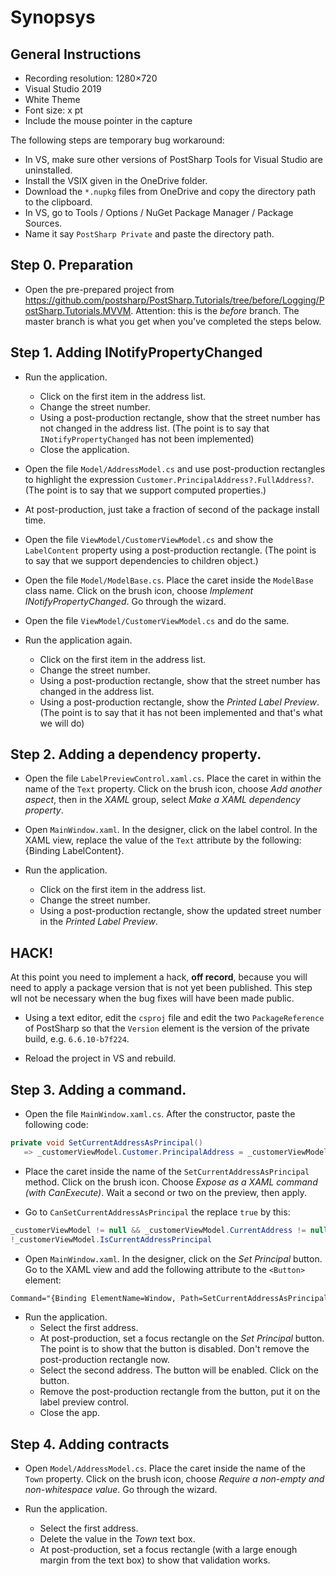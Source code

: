 # Synopsys

## General Instructions

* Recording resolution: 1280×720 
* Visual Studio 2019
* White Theme
* Font size: x pt
* Include the mouse pointer in the capture

The following steps are temporary bug workaround:

* In VS, make sure other versions of PostSharp Tools for Visual Studio are uninstalled.
* Install the VSIX given in the OneDrive folder.
* Download the `*.nupkg` files from OneDrive and copy the directory path to the clipboard.
* In VS, go to Tools / Options / NuGet Package Manager / Package Sources.
* Name it say `PostSharp Private` and paste the directory path.


## Step 0. Preparation

* Open the pre-prepared project from https://github.com/postsharp/PostSharp.Tutorials/tree/before/Logging/PostSharp.Tutorials.MVVM.
  Attention: this is the _before_ branch. The master branch is what you get when you've completed the steps below.

## Step 1. Adding INotifyPropertyChanged

* Run the application. 
  * Click on the first item in the address list.
  * Change the street number. 
  * Using a post-production rectangle,  show that the street number has not changed in the address list. 
    (The point is to say that `INotifyPropertyChanged` has not been implemented)
  * Close the application.

* Open the file `Model/AddressModel.cs` and use post-production rectangles to highlight the expression `Customer.PrincipalAddress?.FullAddress?`.
  (The point is to say that we support computed properties.)

* At post-production, just take a fraction of second of the package install time.

* Open the file `ViewModel/CustomerViewModel.cs` and show the `LabelContent` property using a post-production rectangle.
  (The point is to say that we support dependencies to children object.)

* Open the file `Model/ModelBase.cs`. Place the caret inside the `ModelBase` class name. Click on the brush icon, choose _Implement INotifyPropertyChanged_. Go through the wizard.

* Open the file `ViewModel/CustomerViewModel.cs` and do the same.

* Run the application again. 
  * Click on the first item in the address list.
  * Change the street number.
  * Using a post-production rectangle, show that the street number has changed in the address list. 
  * Using a post-production rectangle, show the _Printed Label Preview_. 
    (The point is to say that it has not been implemented and that's what we will do)


## Step 2. Adding a dependency property.

* Open the file `LabelPreviewControl.xaml.cs`. Place the caret in within the name of the `Text` property.
  Click on the brush icon, choose _Add another aspect_, then in the _XAML_ group, select 
  _Make a XAML dependency property_.

* Open `MainWindow.xaml`. In the designer, click on the label control. In the XAML view,
  replace the value of the `Text` attribute by the following: {Binding LabelContent}.

* Run the application. 
  * Click on the first item in the address list.
  * Change the street number.
  * Using a post-production rectangle, show the updated street number in the _Printed Label Preview_. 
    

## HACK!

At this point you need to implement a hack, **off record**, because you will need to apply a package
version that is not yet been published. This step wll not be necessary when the bug fixes will have been made public.

* Using a text editor, edit the `csproj` file and edit the two `PackageReference` of PostSharp
  so that the `Version` element is the version of the private build, e.g. `6.6.10-b7f224`.

* Reload the project in VS and rebuild.

## Step 3. Adding a command.

* Open the file `MainWindow.xaml.cs`.  After the constructor, paste the following code:

```cs
private void SetCurrentAddressAsPrincipal() 
   => _customerViewModel.Customer.PrincipalAddress = _customerViewModel.CurrentAddress;
```

* Place the caret inside the name of the `SetCurrentAddressAsPrincipal` method. Click on the brush icon.
Choose _Expose as a XAML command (with CanExecute)_. Wait a second or two on the preview, then apply.

* Go to `CanSetCurrentAddressAsPrincipal` the replace `true` by this:

```cs
_customerViewModel != null && _customerViewModel.CurrentAddress != null &&
!_customerViewModel.IsCurrentAddressPrincipal
```

* Open `MainWindow.xaml`. In the designer, click on the _Set Principal_ button. Go to the XAML view
and add the following attribute to the `<Button>` element:

```xml
Command="{Binding ElementName=Window, Path=SetCurrentAddressAsPrincipalCommand}"
```

* Run the application.
  * Select the first address.
  * At post-production, set a focus rectangle on the _Set Principal_ button. The point is to show that the button is disabled. Don't remove the post-production rectangle now.
  * Select the second address. The button will be enabled. Click on the button.
  * Remove the post-production rectangle from the button, put it on the label preview control.
  * Close the app.

## Step 4. Adding contracts

* Open `Model/AddressModel.cs`. Place the caret inside the name of the `Town` property.
  Click on the brush icon, choose _Require a non-empty and non-whitespace value_. Go through the wizard.

* Run the application.
  * Select the first address.
  * Delete the value in the _Town_ text box.
  * At post-production, set a focus rectangle (with a large enough margin from the text box)
    to show that validation works.
